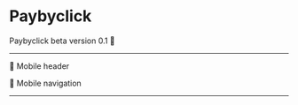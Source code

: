 # Paybyclick
Paybyclick beta version 0.1 🧪

_______________________


🔨 Mobile header

🔨 Mobile navigation
_______________________



